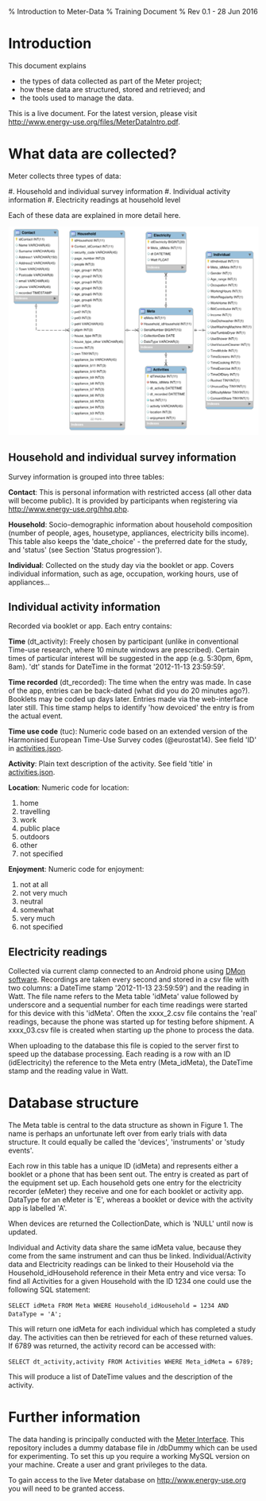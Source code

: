 % Introduction to Meter-Data
% Training Document
% Rev 0.1 - 28 Jun 2016

Introduction
============

This document explains 

- the types of data collected as part of the Meter project;
- how these data are structured, stored and retrieved; and
- the tools used to manage the data.

This is a live document. For the latest version, please visit http://www.energy-use.org/files/MeterDataIntro.pdf.

What data are collected?
========================

Meter collects three types of data:

#. Household and individual survey information
#. Individual activity information
#. Electricity readings at household level

Each of these data are explained in more detail here.

![Database schema for Meter Data](MeterSchema.png)

Household and individual survey information
----------------------------------------------

Survey information is grouped into three tables:

**Contact**: This is personal information with restricted access (all other data will become public). It is provided by participants when registering via http://www.energy-use.org/hhq.php.

**Household**: Socio-demographic information about household composition (number of people, ages, housetype, appliances, electricity bills income). This table also keeps the 'date_choice' - the preferred date for the study, and 'status' (see Section 'Status progression').

**Individual**: Collected on the study day via the booklet or app. Covers individual information, such as age, occupation, working hours, use of appliances...


Individual activity information
-------------------------------

Recorded via booklet or app. Each entry contains:

**Time** (dt_activity): Freely chosen by participant (unlike in conventional Time-use research, where 10 minute windows are prescribed). Certain times of particular interest will be suggested in the app (e.g. 5:30pm, 6pm, 8am). 'dt' stands for DateTime in the format '2012-11-13 23:59:59'.

**Time recorded** (dt_recorded): The time when the entry was made. In case of the app, entries can be back-dated (what did you do 20 minutes ago?). Booklets may be coded up days later. Entries made via the web-interface later still. This time stamp helps to identify 'how devoiced' the entry is from the actual event.

**Time use code** (tuc): Numeric code based on an extended version of the Harmonised European Time-Use Survey codes (@eurostat14). See field 'ID' in [activities.json](https://github.com/PhilGrunewald/MeterApp/blob/master/www/js/activities.json).

**Activity**: Plain text description of the activity. See field 'title' in [activities.json](https://github.com/PhilGrunewald/MeterApp/blob/master/www/js/activities.json).

**Location**: Numeric code for location: 

1.	home
2.	travelling
3.	work
4.	public place
5.	outdoors
6.	other
0.	not specified

**Enjoyment**: Numeric code for enjoyment:

1.	not at all
2.	not very much
3.	neutral
4.	somewhat
5.	very much
0.	not specified

Electricity readings
--------------------

Collected via current clamp connected to an Android phone using [DMon software](https://github.com/PhilGrunewald/DMon). Recordings are taken every second and stored in a csv file with two columns: a DateTime stamp '2012-11-13 23:59:59') and the reading in Watt. The file name refers to the Meta table 'idMeta' value followed by underscore and a sequential number for each time readings were started for this device with this 'idMeta'. Often the xxxx_2.csv file contains the 'real' readings, because the phone was started up for testing before shipment.
A xxxx_03.csv file is created when starting up the phone to process the data.

When uploading to the database this file is copied to the server first to speed up the database processing. Each reading is a row with an ID (idElectricity) the reference to the Meta entry (Meta_idMeta), the DateTime stamp and the reading value in Watt.


Database structure
==================

The Meta table is central to the data structure as shown in Figure 1. The name is perhaps an unfortunate left over from early trials with data structure. It could equally be called the 'devices', 'instruments' or 'study events'.

Each row in this table has a unique ID (idMeta) and represents either a booklet or a phone that has been sent out. The entry is created as part of the equipment set up. Each household gets one entry for the electricity recorder (eMeter) they receive and one for each booklet or activity app. DataType for an eMeter is 'E', whereas a booklet or device with the activity app is labelled 'A'.

When devices are returned the CollectionDate, which is 'NULL' until now is updated.

Individual and Activity data share the same idMeta value, because they come from the same instrument and can thus be linked. Individual/Activity data and Electricity readings can be linked to their Household via the Household_idHousehold reference in their Meta entry and vice versa: To find all Activities for a given Household with the ID 1234 one could use the following SQL statement:

`SELECT idMeta FROM Meta WHERE Household_idHousehold = 1234 AND DataType = 'A';`

This will return one idMeta for each individual which has completed a study day. The activities can then be retrieved for each of these returned values. If 6789 was returned, the activity record can be accessed with:

`SELECT dt_activity,activity FROM Activities WHERE Meta_idMeta = 6789;`

This will produce a list of DateTime values and the description of the activity.

Further information
===================

The data handing is principally conducted with the [Meter Interface](https://github.com/PhilGrunewald/Meter). This repository includes a dummy database file in /dbDummy which can be used for experimenting. To set this up you require a working MySQL version on your machine. Create a user and grant privileges to the data.

To gain access to the live Meter database on http://www.energy-use.org you will need to be granted access.


